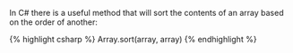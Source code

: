 In C# there is a useful method that will sort the contents of an array based on the order of another:

{% highlight csharp %}
Array.sort(array, array)
{% endhighlight %}
